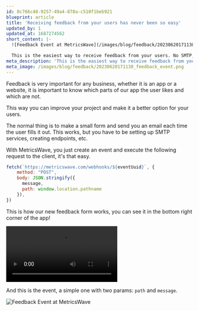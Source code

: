 ```yaml
---
id: 0c766c48-9257-49a4-878a-c510f1beb921
blueprint: article
title: 'Receiving feedback from your users has never been so easy'
updated_by: 1
updated_at: 1687274562
short_content: |-
  ![Feedback Event at MetricsWave](/images/blog/feedback/20230620171130_feedback_event.png)

  This is the easiest way to receive feedback from your users. No SMTP, no emails, no nothing. Just a single line of code.
meta_description: 'This is the easiest way to receive feedback from your users. No SMTP, no emails, no nothing. Just a single line of code.'
meta_image: /images/blog/feedback/20230620171130_feedback_event.png
---
```

Feedback is very important for any business, whether it is an app or a website, it is important to know which parts of our app the user likes and which are not.

This way you can improve your project and make it a better option for your users.

The normal thing is to make a small form and send you an email each time the user fills it out. This works, but you have to be setting up SMTP services, creating endpoints, etc.

With MetricsWave, you just create an event and execute the following request to the client, it's that easy.

```javascript
fetch(`https://metricswave.com/webhooks/${eventUuid}`, {
    method: "POST",
    body: JSON.stringify({
      message, 
      path: window.location.pathname
    }),
})
```

This is how our new feedback form works, you can see it in the bottom right corner of the app!

<video src="/images/blog/feedback/20230620170810_feedback_bubble.mp4" controls="controls" style="max-width: 100%; height: auto">
</video>

And this is the event, a simple one with two params: `path` and `message`.

![Feedback Event at MetricsWave](/images/blog/feedback/20230620171130_feedback_event.png)
